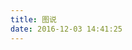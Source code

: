 ```yaml
---
title: 图说
date: 2016-12-03 14:41:25
---
```


<script>
    window.onload=function () {
        window.location.href="http://tushuo.baidu.com/wave/index#/gallery";
    }
</script>